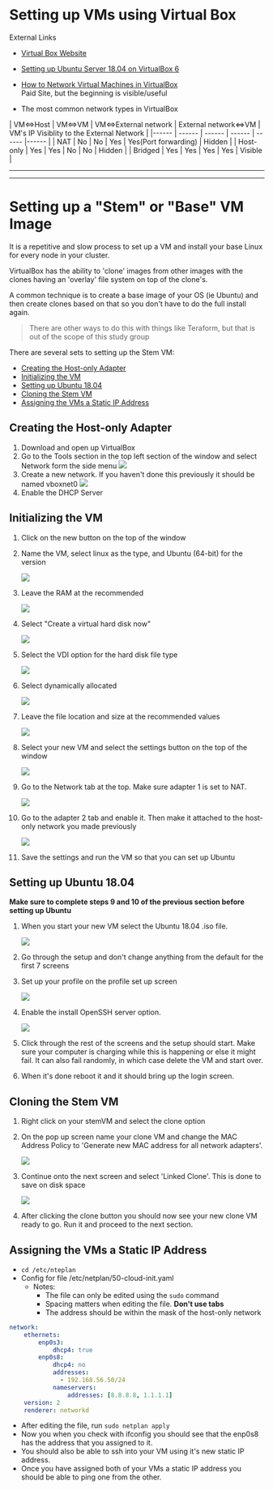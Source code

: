 # Setting up VMs using Virtual Box 

External Links
* [Virtual Box Website](https://www.virtualbox.org/)

* [Setting up Ubuntu Server 18.04 on VirtualBox 6](https://hadisinaee.github.io/posts/setting-up-vbox6/)


* [How to Network Virtual Machines in VirtualBox](https://study.com/academy/lesson/)<BR> Paid Site, but the beginning is visible/useful

* The most common network types in VirtualBox

| VM<=>Host | VM<=>VM | VM<=>External network | External network<=>VM | VM's IP Visiblity to the External Network |
|------ | ------ | ------ | ------ | ------ |------ |
| NAT | No | No | Yes | Yes(Port forwarding) | Hidden |
| Host-only | Yes | Yes | No | No | Hidden |
| Bridged | Yes | Yes | Yes | Yes | Visible |


- - - 
- - - 

# Setting up a "Stem" or "Base" VM Image

It is a repetitive and slow process to set up a VM and install your base Linux for every node in your cluster.

VirtualBox has the ability to 'clone' images from other images with the clones having an 'overlay' file system on top of the clone's.  

A common technique is to create a base image of your OS (ie Ubuntu) and then create clones based on that so you don't have to do the full install again.

> There are other ways to do this with things like Teraform, but that is out of the scope of this study group

There are several sets to setting up the Stem VM:
 - [Creating the Host-only Adapter](#creating-the-host-only-adapter)
 - [Initializing the VM](#initializing-the-vm)
 - [Setting up Ubuntu 18.04](#setting-up-ubuntu-1804)
 - [Cloning the Stem VM](#cloning-the-stem-vm)
 - [Assigning the VMs a Static IP Address](#assigning-the-vms-a-static-ip-address)

## Creating the Host-only Adapter

1. Download and open up VirtualBox 
2. Go to the Tools section in the top left section of the window and select Network form the side menu
   ![](../Images/vms/VirtualBox/Tools-Network.png)
3. Create a new network. If you haven't done this previously it should be named vboxnet0
   ![](/Images/vms/VirtualBox/vboxnet0.png)
4. Enable the DHCP Server

## Initializing the VM

1. Click on the new button on the top of the window
2. Name the VM, select linux as the type, and Ubuntu (64-bit) for the version
   
   ![](/Images/vms/VirtualBox/VM-Name.png)
   
3. Leave the RAM at the recommended
   
   ![](/Images/vms/VirtualBox/RAM.png)

4. Select "Create a virtual hard disk now"
   
   ![](/Images/vms/VirtualBox/VirtualHardDisk.png)

5. Select the VDI option for the hard disk file type
   
   ![](/Images/vms/VirtualBox/VDI.png)

6. Select dynamically allocated
   
   ![](/Images/vms/VirtualBox/Dynamically-allocated.png)

7. Leave the file location and size at the recommended values
   
   ![](/Images/vms/VirtualBox/location-size.png)

8. Select your new VM and select the settings button on the top of the window
   
   ![](/Images/vms/VirtualBox/Setting-the-Host-Network.png)

9. Go to the Network tab at the top. Make sure adapter 1 is set to NAT.
    
    ![](/Images/vms/VirtualBox/Adapter1-Nat.png)
  
10. Go to the adapter 2 tab and enable it. Then make it attached to the host-only network you made previously

    ![](/Images/vms/VirtualBox/Adapter2-Host.png)

11. Save the settings and run the VM so that you can set up Ubuntu


## Setting up Ubuntu 18.04
**Make sure to complete steps 9 and 10 of the previous section  before setting up Ubuntu**
1. When you start your new VM select the Ubuntu 18.04 .iso file.
   
   ![](/Images/vms/VirtualBox/Ubuntu-ISO-Selection.png)

2. Go through the setup and don't change anything from the default for the first 7 screens
   
3. Set up your profile on the profile set up screen
   
   ![](../Images/vms/VirtualBox/ProfileSetup.png)

4. Enable the install OpenSSH server option.
   
   ![](/Images/vms/VirtualBox/SSHSetup.png) 

5. Click through the rest of the screens and the setup should start. Make sure your computer is charging while this is happening or else it might fail. It can also fail randomly, in which case delete the VM and start over.

6. When it's done reboot it and it should bring up the login screen.

## Cloning the Stem VM

1. Right click on your stemVM and select the clone option
2. On the pop up screen name your clone VM and change the MAC Address Policy to 'Generate new MAC address for all network adapters'.

    ![](/Images/vms/VirtualBox/CloneScreen1.png)

3. Continue onto the next screen and select 'Linked Clone'. This is done to save on disk space

    ![](/Images/vms/VirtualBox/CloneScreen2.png)

4. After clicking the clone button you should now see your new clone VM ready to go. Run it and proceed to the next section.

## Assigning the VMs a Static IP Address
  - ```cd /etc/nteplan``` 
  - Config for file /etc/netplan/50-cloud-init.yaml
    - Notes:
      - The file can only be edited using the ```sudo``` command
      - Spacing matters when editing the file. **Don't use tabs**
      - The address should be within the mask of the host-only network

```yaml
network:
    ethernets:
        enp0s3:
            dhcp4: true
        enp0s8:
            dhcp4: no
            addresses:
              - 192.168.56.50/24
            nameservers:
                addresses: [8.8.8.8, 1.1.1.1]
    version: 2
    renderer: networkd
```
- After editing the file, run ```sudo netplan apply```
- Now you when you check with ifconfig you should see that the enp0s8 has the address that you assigned to it.
- You should also be able to ssh into your VM using it's new static IP address.
- Once you have assigned both of your VMs a static IP address you should be able to ping one from the other.